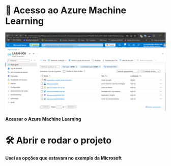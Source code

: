 # 📁 Acesso ao Azure Machine Learning

![Imagem Tela Inicial](/images/labai-900_1.png)

**Acessar o Azure Machine Learning**

# 🛠️ Abrir e rodar o projeto

**Usei as opções que estavam no exemplo da Microsoft**
